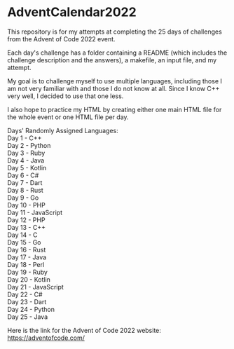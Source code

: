 # AdventCalendar2022

This repository is for my attempts at completing the 25 days of challenges from the Advent of Code 2022 event.

Each day's challenge has a folder containing a README (which includes the challenge description and the answers), a makefile, an input file, and my attempt.

My goal is to challenge myself to use multiple languages, including those I am not very familiar with and those I do not know at all. Since I know C++ very well, I decided to use that one less.

I also hope to practice my HTML by creating either one main HTML file for the whole event or one HTML file per day.

Days' Randomly Assigned Languages:  
Day 1 - C++  
Day 2 - Python  
Day 3 - Ruby  
Day 4 - Java   
Day 5 - Kotlin   
Day 6 - C#    
Day 7 - Dart  
Day 8 - Rust  
Day 9 - Go   
Day 10 - PHP    
Day 11 - JavaScript  
Day 12 - PHP  
Day 13 - C++  
Day 14 - C  
Day 15 - Go   
Day 16 - Rust   
Day 17 - Java  
Day 18 - Perl  
Day 19 - Ruby  
Day 20 - Kotlin  
Day 21 - JavaScript  
Day 22 - C#  
Day 23 - Dart  
Day 24 - Python  
Day 25 - Java  

Here is the link for the Advent of Code 2022 website: https://adventofcode.com/
